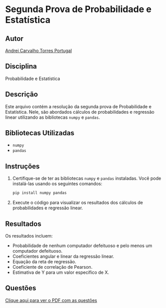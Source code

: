 # Segunda Prova de Probabilidade e Estatística

## Autor
<u>Andrei Carvalho Torres Portugal</u>

## Disciplina
Probabilidade e Estatística

## Descrição
Este arquivo contém a resolução da segunda prova de Probabilidade e Estatística. Nele, são abordados cálculos de probabilidades e regressão linear utilizando as bibliotecas `numpy` e `pandas`.

## Bibliotecas Utilizadas
- `numpy`
- `pandas`

## Instruções
1. Certifique-se de ter as bibliotecas `numpy` e `pandas` instaladas. Você pode instalá-las usando os seguintes comandos:
    ```sh
    pip install numpy pandas
    ```
2. Execute o código para visualizar os resultados dos cálculos de probabilidades e regressão linear.

## Resultados
Os resultados incluem:
- Probabilidade de nenhum computador defeituoso e pelo menos um computador defeituoso.
- Coeficientes angular e linear da regressão linear.
- Equação da reta de regressão.
- Coeficiente de correlação de Pearson.
- Estimativa de Y para um valor específico de X.
## Questões
[Clique aqui para ver o PDF com as questões](./NP2.pdf)